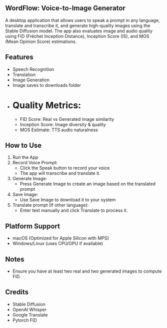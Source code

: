 ## WordFlow: Voice-to-Image Generator

A desktop application that allows users to speak a prompt in any language, translate and transcribe it, and generate high-quality images using the Stable Diffusion model. The app also evaluates image and audio quality using FID (Fréchet Inception Distance), Inception Score (IS), and MOS (Mean Opinion Score) estimations.

## Features

- Speech Recognition
- Translation
- Image Generation
- Image saves to downloads folder
- # Quality Metrics:
  - FID Score: Real vs Generated image similarity
  - Inception Score: Image diversity & quality
  - MOS Estimate: TTS audio naturalness

## How to Use
1. Run the App
2. Record Voice Prompt:
   - Click the Speak button to record your voice
   - The app will transcribe and translate it.
3. Generate Image:
   - Press Generate Image to create an image based on the translated prompt
4. Save Image:
   - Use Save Image to download it to your system
5. Translate prompt (If other language):
   - Enter text manually and click Translate to process it.
  
## Platform Support
- macOS (Optimized for Apple Silicon with MPS)
- Windows/Linux (uses CPU/GPU if available)

## Notes
- Ensure you have at least two real and two generated images to compute FID.

## Credits
- Stable Diffusion
- OpenAI Whisper
- Google Translate
- Pytorch FID
